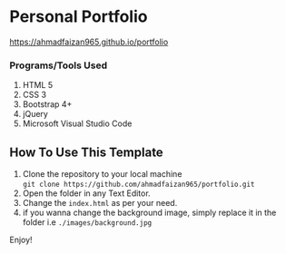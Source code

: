 # Personal Portfolio

<https://ahmadfaizan965.github.io/portfolio>

### Programs/Tools Used
1. HTML 5
1. CSS 3
1. Bootstrap 4+
1. jQuery
1. Microsoft Visual Studio Code

## How To Use This Template
1. Clone the repository to your local machine<br>``` git clone https://github.com/ahmadfaizan965/portfolio.git ```
1. Open the folder in any Text Editor.
1. Change the `index.html` as per your need.
1. if you wanna change the background image, simply replace it in the folder i.e `./images/background.jpg`

Enjoy!
